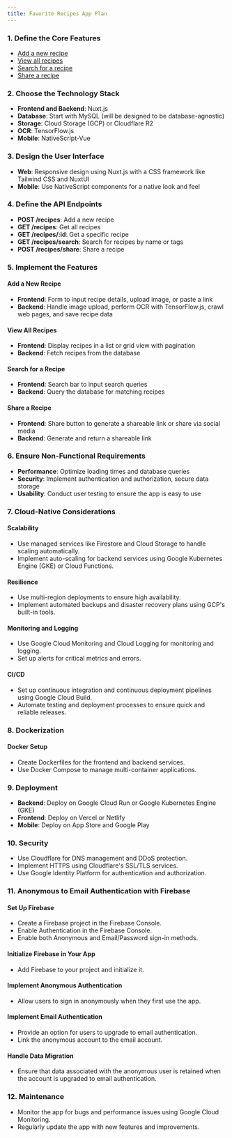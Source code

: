 ```yaml
---
title: Favorite Recipes App Plan
---
```


### 1. Define the Core Features

- [Add a new recipe](./favorite-recipes-srs.md#add-a-new-recipe)
- [View all recipes](./favorite-recipes-srs.md#view-all-recipes)
- [Search for a recipe](./favorite-recipes-srs.md#search-for-a-recipe)
- [Share a recipe](./favorite-recipes-srs.md#share-a-recipe)

### 2. Choose the Technology Stack

- **Frontend and Backend**: Nuxt.js
- **Database**: Start with MySQL (will be designed to be database-agnostic)
- **Storage**: Cloud Storage (GCP) or Cloudflare R2
- **OCR**: TensorFlow.js
- **Mobile**: NativeScript-Vue

### 3. Design the User Interface

- **Web**: Responsive design using Nuxt.js with a CSS framework like Tailwind CSS and NuxtUI
- **Mobile**: Use NativeScript components for a native look and feel

### 4. Define the API Endpoints

- **POST /recipes**: Add a new recipe
- **GET /recipes**: Get all recipes
- **GET /recipes/:id**: Get a specific recipe
- **GET /recipes/search**: Search for recipes by name or tags
- **POST /recipes/share**: Share a recipe

### 5. Implement the Features

#### Add a New Recipe

- **Frontend**: Form to input recipe details, upload image, or paste a link
- **Backend**: Handle image upload, perform OCR with TensorFlow.js, crawl web pages, and save recipe data

#### View All Recipes

- **Frontend**: Display recipes in a list or grid view with pagination
- **Backend**: Fetch recipes from the database

#### Search for a Recipe

- **Frontend**: Search bar to input search queries
- **Backend**: Query the database for matching recipes

#### Share a Recipe

- **Frontend**: Share button to generate a shareable link or share via social media
- **Backend**: Generate and return a shareable link

### 6. Ensure Non-Functional Requirements

- **Performance**: Optimize loading times and database queries
- **Security**: Implement authentication and authorization, secure data storage
- **Usability**: Conduct user testing to ensure the app is easy to use

### 7. Cloud-Native Considerations

#### Scalability

- Use managed services like Firestore and Cloud Storage to handle scaling automatically.
- Implement auto-scaling for backend services using Google Kubernetes Engine (GKE) or Cloud Functions.

#### Resilience

- Use multi-region deployments to ensure high availability.
- Implement automated backups and disaster recovery plans using GCP's built-in tools.

#### Monitoring and Logging

- Use Google Cloud Monitoring and Cloud Logging for monitoring and logging.
- Set up alerts for critical metrics and errors.

#### CI/CD

- Set up continuous integration and continuous deployment pipelines using Google Cloud Build.
- Automate testing and deployment processes to ensure quick and reliable releases.

### 8. Dockerization

#### Docker Setup

- Create Dockerfiles for the frontend and backend services.
- Use Docker Compose to manage multi-container applications.

### 9. Deployment

- **Backend**: Deploy on Google Cloud Run or Google Kubernetes Engine (GKE)
- **Frontend**: Deploy on Vercel or Netlify
- **Mobile**: Deploy on App Store and Google Play

### 10. Security

- Use Cloudflare for DNS management and DDoS protection.
- Implement HTTPS using Cloudflare's SSL/TLS services.
- Use Google Identity Platform for authentication and authorization.

### 11. Anonymous to Email Authentication with Firebase

#### Set Up Firebase

- Create a Firebase project in the Firebase Console.
- Enable Authentication in the Firebase Console.
- Enable both Anonymous and Email/Password sign-in methods.

#### Initialize Firebase in Your App

- Add Firebase to your project and initialize it.

#### Implement Anonymous Authentication

- Allow users to sign in anonymously when they first use the app.

#### Implement Email Authentication

- Provide an option for users to upgrade to email authentication.
- Link the anonymous account to the email account.

#### Handle Data Migration

- Ensure that data associated with the anonymous user is retained when the account is upgraded to email authentication.

### 12. Maintenance

- Monitor the app for bugs and performance issues using Google Cloud Monitoring.
- Regularly update the app with new features and improvements.
